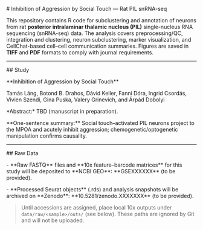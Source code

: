 \# Inhibition of Aggression by Social Touch — Rat PIL snRNA-seq





This repository contains R code for subclustering and annotation of neurons from rat **posterior intralaminar thalamic nucleus (PIL)** single-nucleus RNA sequencing (snRNA-seq) data. The analysis covers preprocessing/QC, integration and clustering, neuron subclustering, marker visualization, and CellChat-based cell–cell communication summaries. Figures are saved in **TIFF** and **PDF** formats to comply with journal requirements.



---



\## Study

\*\*Inhibition of Aggression by Social Touch\*\*  

Tamás Láng, Botond B. Drahos, Dávid Keller, Fanni Dóra, Ingrid Csordás, Vivien Szendi, Gina Puska, Valery Grinevich, and Árpád Dobolyi  

\*Abstract:\* TBD (manuscript in preparation).



\*\*One-sentence summary:\*\* Social touch–activated PIL neurons project to the MPOA and acutely inhibit aggression; chemogenetic/optogenetic manipulation confirms causality.



---



\## Raw Data

\- \*\*Raw FASTQ\*\* files and \*\*10x feature–barcode matrices\*\* for this study will be deposited to \*\*NCBI GEO\*\*: \*\*GSEXXXXXX\*\* (to be provided).

\- \*\*Processed Seurat objects\*\* (.rds) and analysis snapshots will be archived on \*\*Zenodo\*\*: \*\*10.5281/zenodo.XXXXXXX\*\* (to be provided).



> Until accessions are assigned, place local 10x outputs under `data/raw/<sample>/outs/` (see below). These paths are ignored by Git and will not be uploaded.






